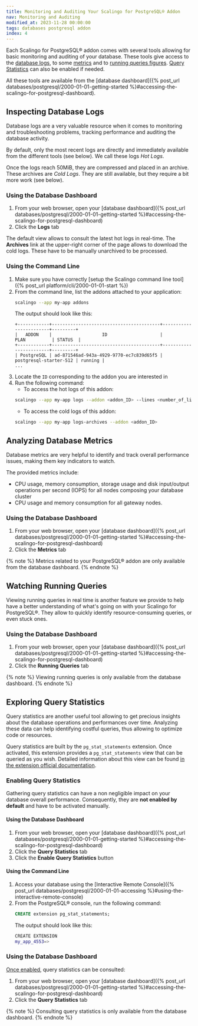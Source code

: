 ```yaml
---
title: Monitoring and Auditing Your Scalingo for PostgreSQL® Addon
nav: Monitoring and Auditing
modified_at: 2023-11-28 00:00:00
tags: databases postgresql addon
index: 4
---
```



Each Scalingo for PostgreSQL® addon comes with several tools allowing for basic
monitoring and auditing of your database. These tools give access to the
[database logs](#inspecting-database-logs), to some [metrics](#analyzing-database-metrics)
and to [running queries figures](#watching-running-queries). [Query Statistics](#exploring-query-statistics)
can also be enabled if needed.

All these tools are available from the [database dashboard]({% post_url databases/postgresql/2000-01-01-getting-started %}#accessing-the-scalingo-for-postgresql-dashboard).


## Inspecting Database Logs

Database logs are a very valuable resource when it comes to monitoring and
troubleshooting problems, tracking performance and auditing the database
activity.

By default, only the most recent logs are directly and immediately available
from the different tools (see below). We call these logs *Hot Logs*.

Once the logs reach 50MiB, they are compressed and placed in an archive. These
archives are *Cold Logs*. They are still available, but they require a bit more
work (see below).

### Using the Database Dashboard

1. From your web browser, open your [database dashboard]({% post_url databases/postgresql/2000-01-01-getting-started %}#accessing-the-scalingo-for-postgresql-dashboard)
2. Click the **Logs** tab

The default view allows to consult the latest hot logs in real-time. The
**Archives** link at the upper-right corner of the page allows to download the
cold logs. These have to be manually unarchived to be processed.

### Using the Command Line

1. Make sure you have correctly [setup the Scalingo command line tool]({% post_url platform/cli/2000-01-01-start %})
2. From the command line, list the addons attached to your application:
   ```bash
   scalingo --app my-app addons
   ```
   The output should look like this:
   ```text
   +------------+-----------------------------------------+------------------------+---------+
   |   ADDON    |                   ID                    |          PLAN          | STATUS  |
   +------------+-----------------------------------------+------------------------+---------+
   | PostgreSQL | ad-871546ad-943a-4929-9770-ec7c839d65f5 | postgresql-starter-512 | running |
   ...
   ```
3. Locate the `ID` corresponding to the addon you are interested in
4. Run the following command:
   - To access the hot logs of this addon:
   ```bash
   scalingo --app my-app logs --addon <addon_ID> --lines <number_of_lines>
   ```
   - To access the cold logs of this addon:
   ```bash
   scalingo --app my-app logs-archives --addon <addon_ID>
   ```


## Analyzing Database Metrics

Database metrics are very helpful to identify and track overall performance
issues, making them key indicators to watch.

The provided metrics include:
- CPU usage, memory consumption, storage usage and disk input/output operations
  per second (IOPS) for all nodes composing your database cluster
- CPU usage and memory consumption for all gateway nodes.

### Using the Database Dashboard

1. From your web browser, open your [database dashboard]({% post_url databases/postgresql/2000-01-01-getting-started %}#accessing-the-scalingo-for-postgresql-dashboard)
2. Click the **Metrics** tab

{% note %}
Metrics related to your PostgreSQL® addon are only available from
the database dashboard.
{% endnote %}


## Watching Running Queries

Viewing running queries in real time is another feature we provide to help
have a better understanding of what's going on with your Scalingo for
PostgreSQL®. They allow to quickly identify resource-consuming queries, or even
stuck ones.

### Using the Database Dashboard

1. From your web browser, open your [database dashboard]({% post_url databases/postgresql/2000-01-01-getting-started %}#accessing-the-scalingo-for-postgresql-dashboard)
2. Click the **Running Queries** tab

{% note %}
Viewing running queries is only available from the database dashboard.
{% endnote %}


## Exploring Query Statistics

Query statistics are another useful tool allowing to get precious insights
about the database operations and performances over time. Analyzing these data
can help identifying costful queries, thus allowing to optimize code or
resources.

Query statistics are built by the `pg_stat_statements` extension. Once
activated, this extension provides a `pg_stat_statements` view that can be
queried as you wish. Detailed information about this view can be found [in the
extension official documentation](https://www.postgresql.org/docs/current/pgstatstatements.html).

### Enabling Query Statistics

Gathering query statistics can have a non negligible impact on your database
overall performance. Consequently, they are **not enabled by default** and have
to be activated manually.

#### Using the Database Dashboard

1. From your web browser, open your [database dashboard]({% post_url databases/postgresql/2000-01-01-getting-started %}#accessing-the-scalingo-for-postgresql-dashboard)
2. Click the **Query Statistics** tab
3. Click the **Enable Query Statistics** button

#### Using the Command Line

1. Access your database using the [Interactive Remote Console]({% post_url databases/postgresql/2000-01-01-accessing %}#using-the-interactive-remote-console)
2. From the PostgreSQL® console, run the following command:
   ```sql
   CREATE extension pg_stat_statements;
   ```
   The output should look like this:
   ```bash
   CREATE EXTENSION
   my_app_4553=>
   ```

### Using the Database Dashboard

[Once enabled](#enabling-query-statistics), query statistics can be consulted:

1. From your web browser, open your [database dashboard]({% post_url databases/postgresql/2000-01-01-getting-started %}#accessing-the-scalingo-for-postgresql-dashboard)
2. Click the **Query Statistics** tab

{% note %}
Consulting query statistics is only available from the database dashboard.
{% endnote %}
